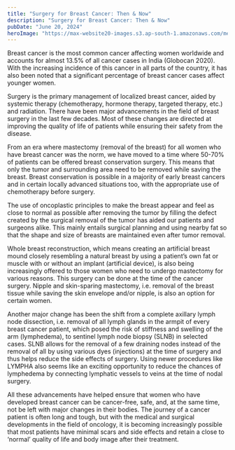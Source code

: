 ```yaml
---
title: "Surgery for Breast Cancer: Then & Now"
description: "Surgery for Breast Cancer: Then & Now"
pubDate: "June 20, 2024"
heroImage: "https://max-website20-images.s3.ap-south-1.amazonaws.com/medium_Breast_Cancer_FA_Qs_345a3f74e4.JPG"
---
```


Breast cancer is the most common cancer affecting women worldwide and accounts for almost 13.5% of all cancer cases in India (Globocan 2020). With the increasing incidence of this cancer in all parts of the country, it has also been noted that a significant percentage of breast cancer cases affect younger women.

Surgery is the primary management of localized breast cancer, aided by systemic therapy (chemotherapy, hormone therapy, targeted therapy, etc.) and radiation. There have been major advancements in the field of breast surgery in the last few decades. Most of these changes are directed at improving the quality of life of patients while ensuring their safety from the disease.

From an era where mastectomy (removal of the breast) for all women who have breast cancer was the norm, we have moved to a time where 50-70% of patients can be offered breast conservation surgery. This means that only the tumor and surrounding area need to be removed while saving the breast. Breast conservation is possible in a majority of early breast cancers and in certain locally advanced situations too, with the appropriate use of chemotherapy before surgery.

The use of oncoplastic principles to make the breast appear and feel as close to normal as possible after removing the tumor by filling the defect created by the surgical removal of the tumor has aided our patients and surgeons alike. This mainly entails surgical planning and using nearby fat so that the shape and size of breasts are maintained even after tumor removal.

Whole breast reconstruction, which means creating an artificial breast mound closely resembling a natural breast by using a patient’s own fat or muscle with or without an implant (artificial device), is also being increasingly offered to those women who need to undergo mastectomy for various reasons. This surgery can be done at the time of the cancer surgery. Nipple and skin-sparing mastectomy, i.e. removal of the breast tissue while saving the skin envelope and/or nipple, is also an option for certain women.

Another major change has been the shift from a complete axillary lymph node dissection, i.e. removal of all lymph glands in the armpit of every breast cancer patient, which posed the risk of stiffness and swelling of the arm (lymphedema), to sentinel lymph node biopsy (SLNB) in selected cases. SLNB allows for the removal of a few draining nodes instead of the removal of all by using various dyes (injections) at the time of surgery and thus helps reduce the side effects of surgery. Using newer procedures like LYMPHA also seems like an exciting opportunity to reduce the chances of lymphedema by connecting lymphatic vessels to veins at the time of nodal surgery.

All these advancements have helped ensure that women who have developed breast cancer can be cancer-free, safe, and, at the same time, not be left with major changes in their bodies. The journey of a cancer patient is often long and tough, but with the medical and surgical developments in the field of oncology, it is becoming increasingly possible that most patients have minimal scars and side effects and retain a close to ‘normal’ quality of life and body image after their treatment.
